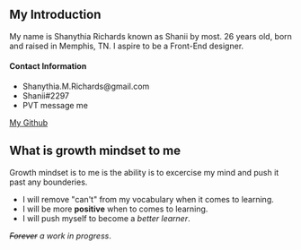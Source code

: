 
 <h2> My Introduction </h2>
  
  My name is Shanythia Richards known as Shanii by most. 26 years old, born and raised in Memphis, TN. I aspire to be a Front-End designer.
  
  <h4> Contact Information </h4>
  
  <ul>
    <li> Shanythia.M.Richards@gmail.com </li>
    <li> Shanii#2297 </li>
    <li> PVT message me </li>
  </ul>
  
  [My Github](https://github.com/ShaniiB)


<h2> What is growth mindset to me </h2>

Growth mindset is to me is the ability is to excercise my mind and push it past any bounderies. 

  <ul>
    <li>I will remove "can't" from my vocabulary when it comes to learning.</li>
    <li>I will be more <b>positive</b> when to comes to learning.</li>
  <li>I will push myself to become a <i> better learner</i>. </li>
  </ul>

<i><strike>Forever</strike> a work in progress</i>.
  
   
